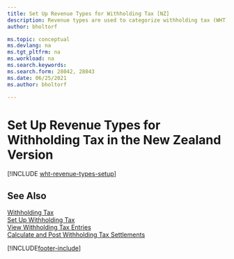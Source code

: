 ```yaml
---
title: Set Up Revenue Types for Withholding Tax [NZ]
description: Revenue types are used to categorize withholding tax (WHT) entries and are used for WHT certificates in the New Zealand version.
author: bholtorf

ms.topic: conceptual
ms.devlang: na
ms.tgt_pltfrm: na
ms.workload: na
ms.search.keywords:
ms.search.form: 28042, 28043
ms.date: 06/25/2021
ms.author: bholtorf

---
```

# Set Up Revenue Types for Withholding Tax in the New Zealand Version

[!INCLUDE [wht-revenue-types-setup](../includes/AUNZ/wht-revenue-types-setup.md)]

## See Also

[Withholding Tax](withholding-tax.md)   
[Set Up Withholding Tax](how-to-set-up-withholding-tax.md)   
[View Withholding Tax Entries](how-to-view-withholding-tax-entries.md)   
[Calculate and Post Withholding Tax Settlements](how-to-calculate-and-post-withholding-tax-settlements.md)


[!INCLUDE[footer-include](../../includes/footer-banner.md)]